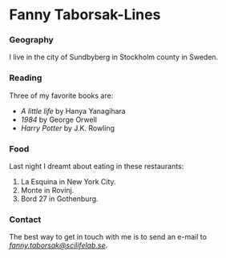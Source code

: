 # Fanny Taborsak-Lines

### Geography

I live in the city of Sundbyberg in Stockholm county in Sweden.

### Reading

Three of my favorite books are:

- *A little life* by Hanya Yanagihara
- *1984* by George Orwell
- *Harry Potter* by J.K. Rowling

### Food

Last night I dreamt about eating in these restaurants:

1. La Esquina in New York City.
2. Monte in Rovinj.
3. Bord 27 in Gothenburg.

### Contact

The best way to get in touch with me is to send an e-mail to *fanny.taborsak@scilifelab.se*.
